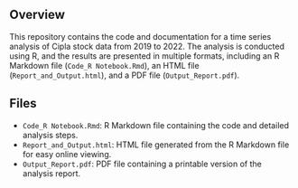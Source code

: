 ## Overview
This repository contains the code and documentation for a time series analysis of Cipla stock data from 2019 to 2022. The analysis is conducted using R, and the results are presented in multiple formats, including an R Markdown file (`Code_R Notebook.Rmd`), an HTML file (`Report_and_Output.html`), and a PDF file (`Output_Report.pdf`).

## Files

- `Code_R Notebook.Rmd`: R Markdown file containing the code and detailed analysis steps.
- `Report_and_Output.html`: HTML file generated from the R Markdown file for easy online viewing.
- `Output_Report.pdf`: PDF file containing a printable version of the analysis report.
